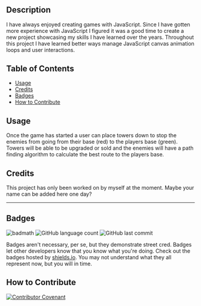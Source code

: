 # <Your-Project-Title>

## Description

I have always enjoyed creating games with JavaScript. Since I have gotten more experience with JavaScript I figured it was a good time to create a new project showcasing my skills I have learned over the years. Throughout this project I have learned better ways manage JavaScript canvas animation loops and user interactions.

## Table of Contents

- [Usage](#usage)
- [Credits](#credits)
- [Badges](#badges)
- [How to Contribute](#How_to_contribute)

## Usage

Once the game has started a user can place towers down to stop the enemies from going from their base (red) to the players base (green). Towers will be able to be upgraded or sold and the enemies will have a path finding algorithm to calculate the best route to the players base.

## Credits

This project has only been worked on by myself at the moment. Maybe your name can be added here one day?

---

## Badges

![badmath](https://img.shields.io/github/languages/top/aaron-soto/tower-defense)
![GitHub language count](https://img.shields.io/github/languages/count/aaron-soto/tower-defense)
![GitHub last commit](https://img.shields.io/github/last-commit/aaron-soto/tower-defense?color=%2370e000)

Badges aren't necessary, per se, but they demonstrate street cred. Badges let other developers know that you know what you're doing. Check out the badges hosted by [shields.io](https://shields.io/). You may not understand what they all represent now, but you will in time.

## How to Contribute

[![Contributor Covenant](https://img.shields.io/badge/Contributor%20Covenant-2.1-4baaaa.svg)](code_of_conduct.md)
